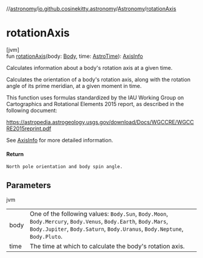 //[astronomy](../../../index.md)/[io.github.cosinekitty.astronomy](../index.md)/[Astronomy](index.md)/[rotationAxis](rotation-axis.md)

# rotationAxis

[jvm]\
fun [rotationAxis](rotation-axis.md)(body: [Body](../-body/index.md), time: [AstroTime](../-astro-time/index.md)): [AxisInfo](../-axis-info/index.md)

Calculates information about a body's rotation axis at a given time.

Calculates the orientation of a body's rotation axis, along with the rotation angle of its prime meridian, at a given moment in time.

This function uses formulas standardized by the IAU Working Group on Cartographics and Rotational Elements 2015 report, as described in the following document:

https://astropedia.astrogeology.usgs.gov/download/Docs/WGCCRE/WGCCRE2015reprint.pdf

See [AxisInfo](../-axis-info/index.md) for more detailed information.

#### Return

    North pole orientation and body spin angle.

## Parameters

jvm

| | |
|---|---|
| body | One of the following values:     `Body.Sun`, `Body.Moon`, `Body.Mercury`, `Body.Venus`, `Body.Earth`, `Body.Mars`,     `Body.Jupiter`, `Body.Saturn`, `Body.Uranus`, `Body.Neptune`, `Body.Pluto`. |
| time | The time at which to calculate the body's rotation axis. |
